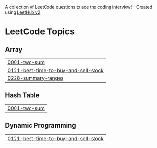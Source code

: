 A collection of LeetCode questions to ace the coding interview! - Created using [LeetHub v2](https://github.com/arunbhardwaj/LeetHub-2.0)
<!---LeetCode Topics Start-->
# LeetCode Topics
## Array
|  |
| ------- |
| [0001-two-sum](https://github.com/ankan24/LeetCode-Solutions/tree/master/0001-two-sum) |
| [0121-best-time-to-buy-and-sell-stock](https://github.com/ankan24/LeetCode-Solutions/tree/master/0121-best-time-to-buy-and-sell-stock) |
| [0228-summary-ranges](https://github.com/ankan24/LeetCode-Solutions/tree/master/0228-summary-ranges) |
## Hash Table
|  |
| ------- |
| [0001-two-sum](https://github.com/ankan24/LeetCode-Solutions/tree/master/0001-two-sum) |
## Dynamic Programming
|  |
| ------- |
| [0121-best-time-to-buy-and-sell-stock](https://github.com/ankan24/LeetCode-Solutions/tree/master/0121-best-time-to-buy-and-sell-stock) |
<!---LeetCode Topics End-->